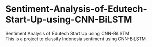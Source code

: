 # Sentiment-Analysis-of-Edutech-Start-Up-using-CNN-BiLSTM

Sentiment Analysis of Edutech Start Up using CNN-BiLSTM <br />
This is a project to classify Indonesia sentiment using CNN-BiLSTM
